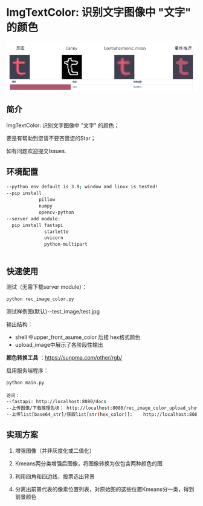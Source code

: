 # ImgTextColor: 识别文字图像中 "文字" 的颜色



![image-20231022145246345](https://raw.githubusercontent.com/sixone-Jiang/Picgo/main/image-20231022145246345.png)



## 简介

ImgTextColor: 识别文字图像中 "文字" 的颜色；

要是有帮助到您请不要吝啬您的Star；

如有问题欢迎提交Issues.



## 环境配置

```bash
--python env default is 3.9; window and linux is tested!
--pip install 
			pillow
			numpy
			opencv-python
--server add module:
  pip install fastapi
  			  starlette
  			  uvicorn
  			  python-multipart
			
```



## 快速使用

测试（无需下载server module）：

```bash
python rec_image_color.py
```

测试样例图(默认)--test_image/test.jpg

输出结构：

* shell 中upper_front_asume_color 后接 hex格式颜色
* upload_image中展示了各阶段性输出



**颜色转换工具** ：https://sunpma.com/other/rgb/



启用服务端程序：

```bash
python main.py

访问：
--fastapi: http://localhost:8080/docs
--上传图像/下载推理色块： http://localhost:8080/rec_image_color_upload_show_demo
--上传list[base64_str]/获取list[str(hex_color)]:	http://localhost:8080/rec_image_color_base64_image_list
```



## 实现方案

1. 增强图像（并非灰度化或二值化）

2. Kmeans两分类增强后图像，将图像转换为仅包含两种颜色的图
3. 利用四角和四边线，投票选出背景
4. 分离出前景代表的像素位置列表，对原始图的这些位置Kmeans分一类，得到前景颜色